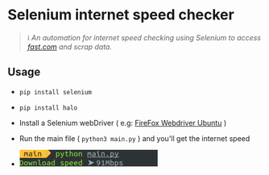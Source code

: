 # Selenium internet speed checker

> ℹ️  *An automation for internet speed checking using Selenium to access [fast.com](https://fast.com/) and scrap data.*

## Usage
  - ```pip install selenium```
  - ```pip install halo```
  - Install a Selenium webDriver ( e.g: [FireFox Webdriver Ubuntu](https://github.com/khaled-dev-loper/webdriver-firefox-installer) )
  - Run the main file ( ```python3 main.py``` ) and you'll get the internet speed
  
  
  - ![image](./image.png)
